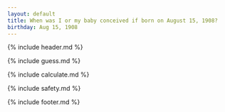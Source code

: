 ```yaml
---
layout: default
title: When was I or my baby conceived if born on August 15, 1908?
birthday: Aug 15, 1908
---
```


{% include header.md %}

{% include guess.md %}

{% include calculate.md %}

{% include safety.md %}

{% include footer.md %}



